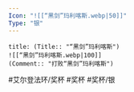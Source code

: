 ```yaml
---
Icon: "![[“黑剑”玛利喀斯.webp|50]]"
Type: "银"
---
```

```ad-common-silver-trophy
title: (Title:: "“黑剑”玛利喀斯")
![[“黑剑”玛利喀斯.webp|100]]
(Comment:: "打败“黑剑”玛利喀斯")
```

#艾尔登法环/奖杯 #奖杯 #奖杯/银